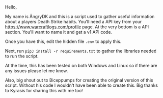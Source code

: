 Hello,

  My name is ÂngryDK and this is a script used to gather useful information about a players Death Strike habits.
  You'll need a API key from your https://www.warcraftlogs.com/profile page. At the very bottom is a API section.
  You'll want to name it and get a v1 API code.

  Once you have this, edit the hidden file `.env` to apply this.

  Next, run `pip3 install -r requirements.txt` to gather the libraries needed to run the script.

  At the time, this has been tested on both Windows and Linux so if there are any issues please let me know.

  Also, big shout out to Biceppumps for creating the original version of this script. Without his code I wouldn't have been able to create this.
  Big thanks to Kyrasis for sharing this with me too!
